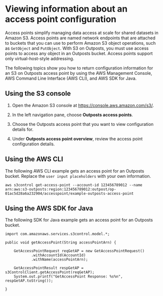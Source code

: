 # Viewing information about an access point configuration<a name="S3OutpostsAccessPointGet"></a>

Access points simplify managing data access at scale for shared datasets in Amazon S3\. Access points are named network endpoints that are attached to buckets that you can use to perform Amazon S3 object operations, such as `GetObject` and `PutObject`\. With S3 on Outposts, you must use access points to access any object in an Outposts bucket\. Access points support only virtual\-host\-style addressing\.

The following topics show you how to return configuration information for an S3 on Outposts access point by using the AWS Management Console, AWS Command Line Interface \(AWS CLI\), and AWS SDK for Java\.

## Using the S3 console<a name="s3-outposts-bucket-get-accesspoint"></a>

1. Open the Amazon S3 console at [https://console\.aws\.amazon\.com/s3/](https://console.aws.amazon.com/s3/)\.

1. In the left navigation pane, choose **Outposts access points**\.

1. Choose the Outposts access point that you want to view configuration details for\.

1. Under **Outposts access point overview**, review the access point configuration details\.

## Using the AWS CLI<a name="S3OutpostsGetAccessPointCLI"></a>

The following AWS CLI example gets an access point for an Outposts bucket\. Replace the `user input placeholders` with your own information\.

```
aws s3control get-access-point --account-id 123456789012 --name arn:aws:s3-outposts:region:123456789012:outpost/op-01ac5d28a6a232904/accesspoint/example-outposts-access-point
```

## Using the AWS SDK for Java<a name="S3OutpostsGetAccessPointJava"></a>

The following SDK for Java example gets an access point for an Outposts bucket\.

```
import com.amazonaws.services.s3control.model.*;

public void getAccessPoint(String accessPointArn) {

    GetAccessPointRequest reqGetAP = new GetAccessPointRequest()
            .withAccountId(AccountId)
            .withName(accessPointArn);

    GetAccessPointResult respGetAP = s3ControlClient.getAccessPoint(reqGetAP);
    System.out.printf("GetAccessPoint Response: %s%n", respGetAP.toString());

}
```